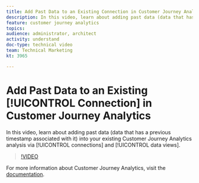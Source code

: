 ```yaml
---
title: Add Past Data to an Existing Connection in Customer Journey Analytics
description: In this video, learn about adding past data (data that has a previous timestamp associated with it) into your existing Customer Journey Analytics analysis via connections and data views.
feature: customer journey analytics
topics: 
audience: administrator, architect
activity: understand
doc-type: technical video
team: Technical Marketing
kt: 3965

---
```


# Add Past Data to an Existing [!UICONTROL Connection] in Customer Journey Analytics

In this video, learn about adding past data (data that has a previous timestamp associated with it) into your existing Customer Journey Analytics analysis via [!UICONTROL connections] and [!UICONTROL data views].

>[!VIDEO](https://video.tv.adobe.com/v/32549/?quality=12)

For more information about Customer Journey Analytics, visit the [documentation](https://docs.adobe.com/content/help/en/analytics-platform/using/cja-landing.html).
